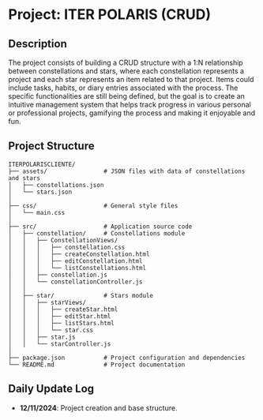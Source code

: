 # Project: ITER POLARIS (CRUD)

## Description
The project consists of building a CRUD structure with a 1:N relationship between constellations and stars, where each constellation represents a project and each star represents an item related to that project. Items could include tasks, habits, or diary entries associated with the process. The specific functionalities are still being defined, but the goal is to create an intuitive management system that helps track progress in various personal or professional projects, gamifying the process and making it enjoyable and fun.

## Project Structure

```
ITERPOLARISCLIENTE/
├── assets/                # JSON files with data of constellations and stars
│   ├── constellations.json
│   └── stars.json
│
├── css/                   # General style files
│   └── main.css
│
├── src/                   # Application source code
│   ├── constellation/     # Constellations module
│   │   ├── ConstellationViews/
│   │   │   ├── constellation.css
│   │   │   ├── createConstellation.html
│   │   │   ├── editConstellation.html
│   │   │   └── listConstellations.html
│   │   ├── constellation.js
│   │   └── constellationController.js
│   │
│   ├── star/              # Stars module
│   │   ├── starViews/
│   │   │   ├── createStar.html
│   │   │   ├── editStar.html
│   │   │   ├── listStars.html
│   │   │   └── star.css
│   │   ├── star.js
│   │   └── starController.js
│
├── package.json           # Project configuration and dependencies
└── README.md              # Project documentation
```

## Daily Update Log

- **12/11/2024**: Project creation and base structure.
